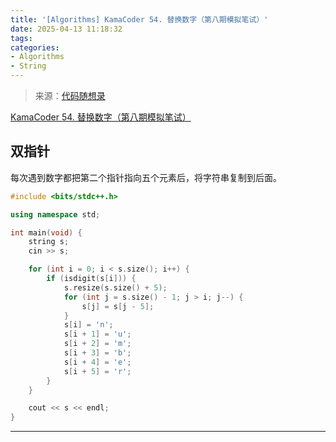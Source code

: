 ```yaml
---
title: '[Algorithms] KamaCoder 54. 替换数字（第八期模拟笔试）'
date: 2025-04-13 11:18:32
tags:
categories:
- Algorithms
- String
---
```


> 来源：[代码随想录](https://programmercarl.com/)

[KamaCoder 54. 替换数字（第八期模拟笔试）](https://kamacoder.com/problempage.php?pid=1064)

## 双指针

每次遇到数字都把第二个指针指向五个元素后，将字符串复制到后面。

```cpp
#include <bits/stdc++.h>

using namespace std;

int main(void) {
    string s;
    cin >> s;

    for (int i = 0; i < s.size(); i++) {
        if (isdigit(s[i])) {
            s.resize(s.size() + 5);
            for (int j = s.size() - 1; j > i; j--) {
                s[j] = s[j - 5];
            }
            s[i] = 'n';
            s[i + 1] = 'u';
            s[i + 2] = 'm';
            s[i + 3] = 'b';
            s[i + 4] = 'e';
            s[i + 5] = 'r';
        }
    }

    cout << s << endl;
}
```

---
